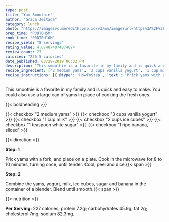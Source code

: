 ```yaml
---
type: post
title: "Yam Smoothie"
author: "Graca Jeitada"
category: lunch
photo: "https://imagesvc.meredithcorp.io/v3/mm/image?url=https%3A%2F%2Fimages.media-allrecipes.com%2Fuserphotos%2F91265.jpg"
prep_time: "P0DT0H5M"
cook_time: "P0DT0H10M"
recipe_yield: "8 servings"
rating_value: 4.074074074074074
review_count: 27
calories: "226.5 calories"
date_published: 03/29/2019 06:32 PM
description: "This smoothie is a favorite in my family and is quick and easy to make. You could also use a large can of yams in place of cooking the fresh ones."
recipe_ingredient: ['2 medium yams', '3 cups vanilla yogurt', '1 cup milk', '2 cups ice cubes', '1 teaspoon white sugar', '1 ripe banana, sliced']
recipe_instructions: [{'@type': 'HowToStep', 'text': 'Prick yams with a fork, and place on a plate. Cook in the microwave for 8 to 10 minutes, turning once, until tender. Cool, peel and dice.\n'}, {'@type': 'HowToStep', 'text': 'Combine the yams, yogurt, milk, ice cubes, sugar and banana in the container of a blender. Blend until smooth.\n'}]
---
```


This smoothie is a favorite in my family and is quick and easy to make. You could also use a large can of yams in place of cooking the fresh ones. 

{{< boldheading >}}

{{< checkbox "2 medium yams" >}}
{{< checkbox "3 cups vanilla yogurt" >}}
{{< checkbox "1 cup milk" >}}
{{< checkbox "2 cups ice cubes" >}}
{{< checkbox "1 teaspoon white sugar" >}}
{{< checkbox "1  ripe banana, sliced" >}}


{{< direction >}}

**Step: 1**

Prick yams with a fork, and place on a plate. Cook in the microwave for 8 to 10 minutes, turning once, until tender. Cool, peel and dice.{{< span >}}

**Step: 2**

Combine the yams, yogurt, milk, ice cubes, sugar and banana in the container of a blender. Blend until smooth.{{< span >}}

{{< nutrition >}}

**Per Serving:** 227 calories; protein 7.2g; carbohydrates 45.9g; fat 2g; cholesterol 7mg; sodium 82.3mg.